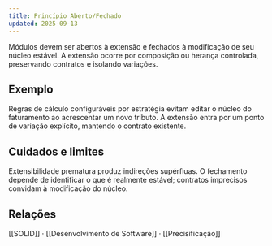```yaml
---
title: Princípio Aberto/Fechado
updated: 2025-09-13
---
```


Módulos devem ser abertos à extensão e fechados à modificação de seu núcleo estável. A extensão ocorre por composição ou herança controlada, preservando contratos e isolando variações.

## Exemplo
Regras de cálculo configuráveis por estratégia evitam editar o núcleo do faturamento ao acrescentar um novo tributo. A extensão entra por um ponto de variação explícito, mantendo o contrato existente.

## Cuidados e limites
Extensibilidade prematura produz indireções supérfluas. O fechamento depende de identificar o que é realmente estável; contratos imprecisos convidam à modificação do núcleo.

## Relações
[[SOLID]] · [[Desenvolvimento de Software]] · [[Precisificação]]

